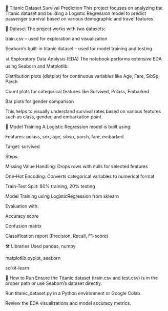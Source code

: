 🚢 Titanic Dataset Survival Prediction
This project focuses on analyzing the Titanic dataset and building a Logistic Regression model to predict passenger survival based on various demographic and travel features.

📁 Dataset
The project works with two datasets:

train.csv – used for exploration and visualization

Seaborn’s built-in titanic dataset – used for model training and testing

📊 Exploratory Data Analysis (EDA)
The notebook performs extensive EDA using Seaborn and Matplotlib:

Distribution plots (distplot) for continuous variables like Age, Fare, SibSp, Parch

Count plots for categorical features like Survived, Pclass, Embarked

Bar plots for gender comparison

This helps to visually understand survival rates based on various features such as class, gender, and embarkation point.

🧠 Model Training
A Logistic Regression model is built using:

Features: pclass, sex, age, sibsp, parch, fare, embarked

Target: survived

Steps:

Missing Value Handling: Drops rows with nulls for selected features

One-Hot Encoding: Converts categorical variables to numerical format

Train-Test Split: 80% training, 20% testing

Model Training using LogisticRegression from sklearn

Evaluation with:

Accuracy score

Confusion matrix

Classification report (Precision, Recall, F1-score)

🛠️ Libraries Used
pandas, numpy

matplotlib.pyplot, seaborn

scikit-learn

🧪 How to Run
Ensure the Titanic dataset (train.csv and test.csv) is in the proper path or use Seaborn’s dataset directly.

Run titanic_dataset.py in a Python environment or Google Colab.

Review the EDA visualizations and model accuracy metrics.
